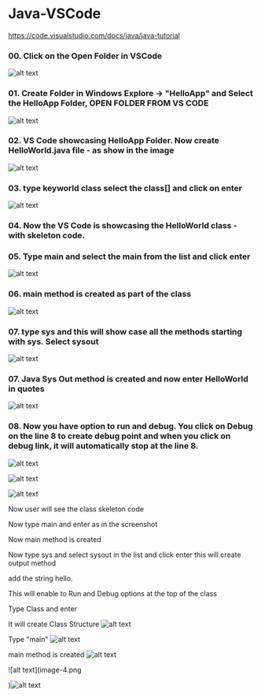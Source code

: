 # Java-VSCode
https://code.visualstudio.com/docs/java/java-tutorial

### 00. Click on the Open Folder in VSCode
![alt text](image-00.png)

### 01. Create Folder in Windows Explore -> "HelloApp" and Select the HelloApp Folder, OPEN FOLDER FROM VS CODE
![alt text](image-01.png)

### 02. VS Code showcasing HelloApp Folder. Now create HelloWorld.java file - as show in the image
![alt text](image-02.png)

### 03.  type keyworld class select the class[]  and click on enter
![alt text](image-03.png)

### 04.  Now the VS Code is showcasing the HelloWorld class - with skeleton code.

### 05. Type main and select the main from the list and click enter
![alt text](image-05.png)

### 06. main method is created as part of the class
![alt text](image-06.png)

### 07. type sys and this will show case all the methods starting with sys. Select sysout
![alt text](image-07.png)

### 07. Java Sys Out method is created and now enter HelloWorld in quotes
![alt text](image-08.png)

### 08. Now you have option to run and debug. You click on Debug on the line 8 to create debug point and when you click on debug link, it will automatically stop at the line 8.
![alt text](image-09.png)


![alt text](image-10.png)

![alt text](image-10.png)

Now user will see the class skeleton code

Now type main and enter as in the screenshot

Now main method is created

Now type sys  and select sysout in the list and click enter this will create output method

add the string hello.

This will enable to Run and Debug options at the top of the class

Type Class and enter


It will create Class Structure
![alt text](image-1.png)

Type "main"
![alt text](image-2.png)

main method is created
![alt text](image-3.png)

![alt text](image-4.png

)![alt text](image-5.png)
